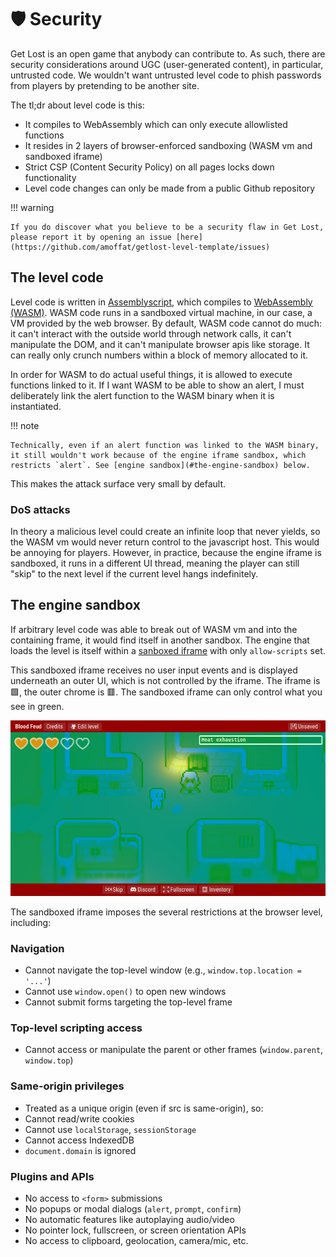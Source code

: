 # 🛡️ Security

Get Lost is an open game that anybody can contribute to. As such, there are security considerations around UGC (user-generated content), in particular, untrusted code. We wouldn't want untrusted level code to phish passwords from players by pretending to be another site.

The tl;dr about level code is this:

- It compiles to WebAssembly which can only execute allowlisted functions
- It resides in 2 layers of browser-enforced sandboxing (WASM vm and sandboxed iframe)
- Strict CSP (Content Security Policy) on all pages locks down functionality
- Level code changes can only be made from a public Github repository

!!! warning

    If you do discover what you believe to be a security flaw in Get Lost, please report it by opening an issue [here](https://github.com/amoffat/getlost-level-template/issues)

## The level code

Level code is written in [Assemblyscript](https://www.assemblyscript.org/), which compiles to [WebAssembly (WASM)](https://webassembly.org/). WASM code runs in a sandboxed virtual machine, in our case, a VM provided by the web browser. By default, WASM code cannot do much: it can't interact with the outside world through network calls, it can't manipulate the DOM, and it can't manipulate browser apis like storage. It can really only crunch numbers within a block of memory allocated to it.

In order for WASM to do actual useful things, it is allowed to execute functions linked to it. If I want WASM to be able to show an alert, I must deliberately link the alert function to the WASM binary when it is instantiated.

!!! note

    Technically, even if an alert function was linked to the WASM binary, it still wouldn't work because of the engine iframe sandbox, which restricts `alert`. See [engine sandbox](#the-engine-sandbox) below.

This makes the attack surface very small by default.

### DoS attacks

In theory a malicious level could create an infinite loop that never yields, so the WASM vm would never return control to the javascript host. This would be annoying for players. However, in practice, because the engine iframe is sandboxed, it runs in a different UI thread, meaning the player can still "skip" to the next level if the current level hangs indefinitely.

## The engine sandbox

If arbitrary level code was able to break out of WASM vm and into the containing frame, it would find itself in another sandbox. The engine that loads the level is itself within a [sanboxed iframe](https://developer.mozilla.org/en-US/docs/Web/HTML/Reference/Elements/iframe#sandbox) with only `allow-scripts` set.

This sandboxed iframe receives no user input events and is displayed underneath an outer UI, which is not controlled by the iframe. The iframe is 🟩, the outer chrome is 🟥. The sandboxed iframe can only control what you see in green.

![sandbox iframe](./security/shell.png)

The sandboxed iframe imposes the several restrictions at the browser level, including:

### Navigation

- Cannot navigate the top-level window (e.g., `window.top.location = '...'`)
- Cannot use `window.open()` to open new windows
- Cannot submit forms targeting the top-level frame

### Top-level scripting access

- Cannot access or manipulate the parent or other frames (`window.parent`, `window.top`)

### Same-origin privileges

- Treated as a unique origin (even if src is same-origin), so:
- Cannot read/write cookies
- Cannot use `localStorage`, `sessionStorage`
- Cannot access IndexedDB
- `document.domain` is ignored

### Plugins and APIs

- No access to `<form>` submissions
- No popups or modal dialogs (`alert`, `prompt`, `confirm`)
- No automatic features like autoplaying audio/video
- No pointer lock, fullscreen, or screen orientation APIs
- No access to clipboard, geolocation, camera/mic, etc.
